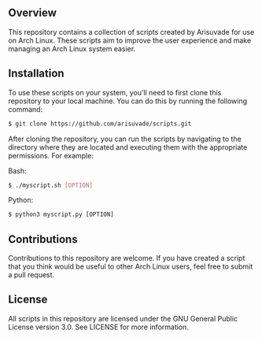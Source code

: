 ## Overview

This repository contains a collection of scripts created by Arisuvade for use on Arch Linux. These scripts aim to improve the user experience and make managing an Arch Linux system easier.

## Installation

To use these scripts on your system, you'll need to first clone this repository to your local machine. You can do this by running the following command:

```bash
$ git clone https://github.com/arisuvade/scripts.git
```

After cloning the repository, you can run the scripts by navigating to the directory where they are located and executing them with the appropriate permissions. For example:

Bash:
```bash
$ ./myscript.sh [OPTION]
```

Python:
```python
$ python3 myscript.py [OPTION]
```

## Contributions
Contributions to this repository are welcome. If you have created a script that you think would be useful to other Arch Linux users, feel free to submit a pull request.

## License
All scripts in this repository are licensed under the GNU General Public License version 3.0. See LICENSE for more information.
